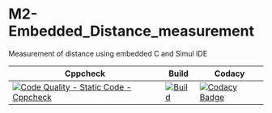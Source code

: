 # M2-Embedded_Distance_measurement
Measurement of distance using embedded C and Simul IDE

|Cppcheck|Build|Codacy|
|--|--|--|
|[![Code Quality - Static Code - Cppcheck](https://github.com/ReganJon/M2-Embedded_Distance_measurement/actions/workflows/Cpp.yml/badge.svg?branch=main)](https://github.com/ReganJon/M2-Embedded_Distance_measurement/actions/workflows/Cpp.yml)|[![Build](https://github.com/ReganJon/M2-Embedded_Distance_measurement/actions/workflows/build.yml/badge.svg?branch=main)](https://github.com/ReganJon/M2-Embedded_Distance_measurement/actions/workflows/build.yml)|[![Codacy Badge](https://app.codacy.com/project/badge/Grade/fe016ea02f2a4485bac77ed391c68dbf)](https://www.codacy.com/gh/ReganJon/M2-Embedded_Distance_measurement/dashboard?utm_source=github.com&amp;utm_medium=referral&amp;utm_content=ReganJon/M2-Embedded_Distance_measurement&amp;utm_campaign=Badge_Grade)|



